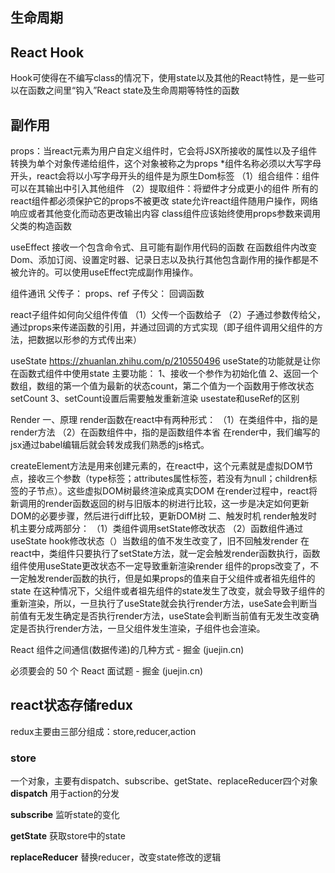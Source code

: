 ## 生命周期

## React Hook
Hook可使得在不编写class的情况下，使用state以及其他的React特性，是一些可以在函数之间里“钩入”React state及生命周期等特性的函数

## 副作用



props：当react元素为用户自定义组件时，它会将JSX所接收的属性以及子组件转换为单个对象传递给组件，这个对象被称之为props
*组件名称必须以大写字母开头，react会将以小写字母开头的组件是为原生Dom标签
（1）组合组件：组件可以在其输出中引入其他组件
（2）提取组件：将塑件才分成更小的组件
所有的react组件都必须保护它的props不被更改
state允许react组件随用户操作，网络响应或者其他变化而动态更改输出内容
class组件应该始终使用props参数来调用父类的构造函数




useEffect
接收一个包含命令式、且可能有副作用代码的函数
在函数组件内改变Dom、添加订阅、设置定时器、记录日志以及执行其他包含副作用的操作都是不被允许的。可以使用useEffect完成副作用操作。


组件通讯
父传子：
props、ref
子传父：
回调函数

react子组件如何向父组件传值
（1）父传一个函数给子
（2）子通过参数传给父，通过props来传递函数的引用，并通过回调的方式实现（即子组件调用父组件的方法，把数据以形参的方式传出来）


useState
https://zhuanlan.zhihu.com/p/210550496
useState的功能就是让你在函数式组件中使用state
主要功能：
1、接收一个参作为初始化值
2、返回一个数组，数组的第一个值为最新的状态count，第二个值为一个函数用于修改状态setCount
3、setCount设置后需要触发重新渲染
usestate和useRef的区别

Render
一、原理
render函数在react中有两种形式：
（1）在类组件中，指的是render方法
（2）在函数组件中，指的是函数组件本省
在render中，我们编写的jsx通过babel编辑后就会转发成我们熟悉的js格式。

createElement方法是用来创建元素的，在react中，这个元素就是虚拟DOM节点，接收三个参数（type标签；attributes属性标签，若没有为null；children标签的子节点）。这些虚拟DOM树最终渲染成真实DOM
在render过程中，react将新调用的render函数返回的树与旧版本的树进行比较，这一步是决定如何更新DOM的必要步骤，然后进行diff比较，更新DOM树
二、触发时机
render触发时机主要分成两部分：
（1）类组件调用setState修改状态
（2）函数组件通过useState hook修改状态（）当数组的值不发生改变了，旧不回触发render
在react中，类组件只要执行了setState方法，就一定会触发render函数执行，函数组件使用useState更改状态不一定导致重新渲染render
组件的props改变了，不一定触发render函数的执行，但是如果props的值来自于父组件或者祖先组件的state
在这种情况下，父组件或者祖先组件的state发生了改变，就会导致子组件的重新渲染，所以，一旦执行了useState就会执行render方法，useSate会判断当前值有无发生确定是否执行render方法，useState会判断当前值有无发生改变确定是否执行render方法，一旦父组件发生渲染，子组件也会渲染。
 

React 组件之间通信(数据传递)的几种方式 - 掘金 (juejin.cn)



必须要会的 50 个 React 面试题 - 掘金 (juejin.cn)

## react状态存储redux

redux主要由三部分组成：store,reducer,action

### store
一个对象，主要有dispatch、subscribe、getState、replaceReducer四个对象
**dispatch**
用于action的分发

**subscribe**
监听state的变化

**getState**
获取store中的state

**replaceReducer**
替换reducer，改变state修改的逻辑






